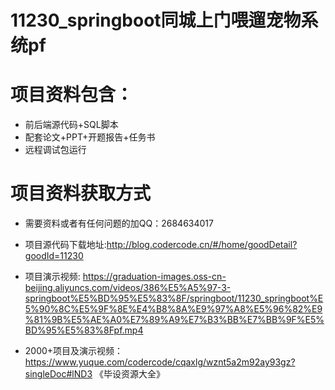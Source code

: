 #  11230_springboot同城上门喂遛宠物系统pf
 
# 项目资料包含：
* 前后端源代码+SQL脚本
* 配套论文+PPT+开题报告+任务书
* 远程调试包运行

# 项目资料获取方式
* 需要资料或者有任何问题的加QQ：2684634017
* 项目源代码下载地址:http://blog.codercode.cn/#/home/goodDetail?goodId=11230

* 项目演示视频:  https://graduation-images.oss-cn-beijing.aliyuncs.com/videos/386%E5%A5%97-3-springboot%E5%BD%95%E5%83%8F/springboot/11230_springboot%E5%90%8C%E5%9F%8E%E4%B8%8A%E9%97%A8%E5%96%82%E9%81%9B%E5%AE%A0%E7%89%A9%E7%B3%BB%E7%BB%9F%E5%BD%95%E5%83%8Fpf.mp4



* 2000+项目及演示视频：https://www.yuque.com/codercode/cqaxlg/wznt5a2m92ay93gz?singleDoc#lND3 《毕设资源大全》








